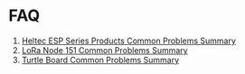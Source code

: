 # FAQ

1.  [Heltec ESP Series Products Common Problems Summary](en/faq/heltec_esp_series_common_problem_summary)
2.  [LoRa Node 151 Common Problems Summary](en/faq/lora_node_151_common_problem_summary)
3.  [Turtle Board Common Problems Summary](en/faq/Turtle_Board_common_problem_summary)

